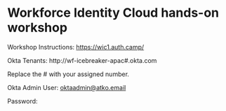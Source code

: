 # Workforce Identity Cloud hands-on workshop

Workshop Instructions: https://wic1.auth.camp/

Okta Tenants: http://wf-icebreaker-apac#.okta.com

Replace the # with your assigned number.

Okta Admin User: oktaadmin@atko.email

Password:








